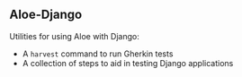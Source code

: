 Aloe-Django
-------------

Utilities for using Aloe with Django:

- A `harvest` command to run Gherkin tests
- A collection of steps to aid in testing Django applications
